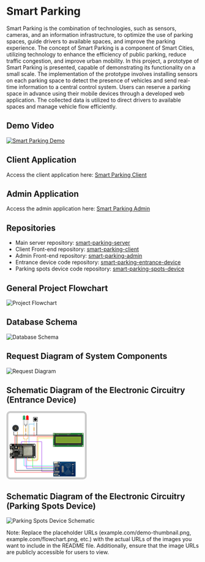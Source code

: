 # Smart Parking

Smart Parking is the combination of technologies, such as sensors, cameras, and an information infrastructure, to optimize the use of parking spaces, guide drivers to available spaces, and improve the parking experience. The concept of Smart Parking is a component of Smart Cities, utilizing technology to enhance the efficiency of public parking, reduce traffic congestion, and improve urban mobility. In this project, a prototype of Smart Parking is presented, capable of demonstrating its functionality on a small scale. The implementation of the prototype involves installing sensors on each parking space to detect the presence of vehicles and send real-time information to a central control system. Users can reserve a parking space in advance using their mobile devices through a developed web application. The collected data is utilized to direct drivers to available spaces and manage vehicle flow efficiently.

## Demo Video

[![Smart Parking Demo](https://example.com/demo-thumbnail.png)](https://www.youtube.com/watch?v=uAcEBNRM-dc)

## Client Application

Access the client application here: [Smart Parking Client](https://smart-parking-client.vercel.app/)

## Admin Application

Access the admin application here: [Smart Parking Admin](https://smart-parking-admin.vercel.app/)

## Repositories

- Main server repository: [smart-parking-server](https://github.com/Rodrigodcs/smart-parking-server)
- Client Front-end repository: [smart-parking-client](https://github.com/Rodrigodcs/smart-parking-client)
- Admin Front-end repository: [smart-parking-admin](https://github.com/Rodrigodcs/smart-parking-admin)
- Entrance device code repository: [smart-parking-entrance-device](https://github.com/Rodrigodcs/smart-parking-entrance-device)
- Parking spots device code repository: [smart-parking-spots-device](https://github.com/Rodrigodcs/smart-parking-spots-device)

## General Project Flowchart

![Project Flowchart](https://example.com/flowchart.png)

## Database Schema

![Database Schema](https://example.com/database-schema.png)

## Request Diagram of System Components

![Request Diagram](https://example.com/request-diagram.png)

## Schematic Diagram of the Electronic Circuitry (Entrance Device)


<img src="./images/entrance-device.png" alt="Entrance Device Schematic" width="200px" style="border: 5px solid #ccc; border-radius: 10px;">

## Schematic Diagram of the Electronic Circuitry (Parking Spots Device)

![Parking Spots Device Schematic](https://example.com/parking-spots-device-schematic.png)

Note: Replace the placeholder URLs (example.com/demo-thumbnail.png, example.com/flowchart.png, etc.) with the actual URLs of the images you want to include in the README file. Additionally, ensure that the image URLs are publicly accessible for users to view.

